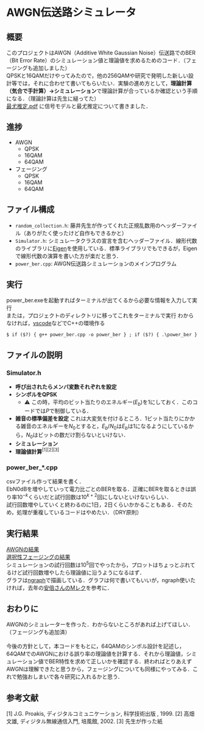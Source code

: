 # AWGN伝送路シミュレータ

## 概要
このプロジェクトはAWGN（Additive White Gaussian Noise）伝送路でのBER（Bit Error Rate）のシミュレーション値と理論値を求めるためのコード．（フェージングも追加しました）</br>
QPSKと16QAMだけやってみたので，他の256QAMや研究で発明した新しい設計等では，それに合わせて書いてもらいたい．実験の進め方として，**理論計算（気合で手計算）→シミュレーション**で理論計算が合っているか確認という手順になる．（理論計算は先生に縋ってた）</br>
[最尤推定.pdf](./最尤推定.pdf)  に信号モデルと最尤推定について書きました．

## 進捗
- AWGN
  - QPSK
  - 16QAM
  - 64QAM
- フェージング
  - QPSK
  - 16QAM
  - 64QAM


## ファイル構成
- `random_collection.h`: 藤井先生が作ってくれた正規乱数用のヘッダーファイル（ありがたく使ったけど自作もできるかと）
- `Simulator.h`: シミュレータクラスの宣言を含むヘッダーファイル．線形代数のライブラリに[Eigen](https://eigen.tuxfamily.org/index.php?title=Main_Page)を使用している．標準ライブラリでもできるが，Eigenで線形代数の演算を書いた方が楽だと思う．
- `power_ber.cpp`: AWGN伝送路シミュレーションのメインプログラム

## 実行
power_ber.exeを起動すればターミナルが出てくるから必要な情報を入力して実行</br>
または，プロジェクトのディレクトリに移ってこれをターミナルで実行
わからなければ，[vscode](https://code.visualstudio.com/)などでC++の環境作る
```
$ if ($?) { g++ power_ber.cpp -o power_ber } ; if ($?) { .\power_ber }
```

## ファイルの説明
### Simulator.h
- **呼び出されたらメンバ変数それぞれを設定**
- **シンボルをQPSK**
    - ⚠️ この時，平均のビット当たりのエネルギー($E_b$)を1にしておく．このコードでは$P$で制御している．
- **雑音の標準偏差を設定**
これは大変気を付けるところ．1ビット当たりにかかる雑音のエネルギーを$N_0$とすると，$E_b/N_0$は$E_b$は1になるようにしているから，$N_0$はビットの数だけ割らないといけない．
- **シミュレーション**
- **理論値計算**<sup>[1][2][3]</sup>

### power_ber_*.cpp
csvファイル作って結果を書く．</br>
EbN0dBを増やしていって電力比ごとのBERを取る．正確にBERを取るときは誤り率$10^{-k}$くらいだと試行回数は$10^{k+2}$回にしないといけないらしい．</br>
試行回数増やしていくと終わるのに1日，2日くらいかかることもある．そのため，処理が重複しているコードはやめたい．（DRY原則）</br>

## 実行結果
[AWGNの結果](./figure/画像1.png)  
[選択性フェージングの結果](./figure/画像2.png)  
シミュレーションの試行回数は$10^{5}$回でやったから，プロットはちょっとぶれてるけど試行回数増やしたら理論値に沿うようになるはず．</br>
グラフは[ngraph](https://www2e.biglobe.ne.jp/~isizaka/)で描画している．グラフは何で書いてもいいが，ngraph使いたければ，去年の[安倍さんのMレク](https://drive.google.com/drive/u/0/folders/12RqtbDUnCFb7Q4qlp9Xucq_lk0aBjvIU)を参考に．

## おわりに
AWGNのシミュレーターを作った．わからないところがあれば上げてほしい．（フェージングも追加済）</br>  
今後の方針として，本コードをもとに，64QAMのシンボル設計を記述し，64QAMでのAWGNにおける誤り率の理論値を計算する．それから理論値，シミュレーション値でBER特性を求めて正しいかを確認する．終わればとりあえずAWGNは理解できたと思うから，フェージングについても同様にやってみる．これで勉強おしまいで各々研究に入れるかと思う．

## 参考文献
[1] J.G. Proakis, ディジタルコミュニケーション, 科学技術出版 , 1999. 
[2] 高畑文雄,  ディジタル無線通信入門, 培風館, 2002. 
[3] 先生が作った紙